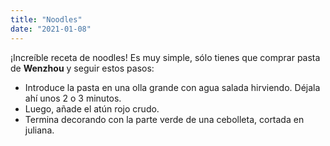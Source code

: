 ```yaml
---
title: "Noodles"
date: "2021-01-08"
---
```


¡Increíble receta de noodles! Es muy simple, sólo tienes que comprar pasta de **Wenzhou** y seguir estos pasos:

- Introduce la pasta en una olla grande con agua salada hirviendo. Déjala ahí unos 2 o 3 minutos.
- Luego, añade el atún rojo crudo.
- Termina decorando con la parte verde de una cebolleta, cortada en juliana.
